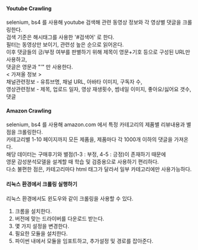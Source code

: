 #### Youtube Crawling

selenium, bs4 를 사용해 youtube 검색해 관련 동영상 정보와 각 영상별 댓글을 크롤링한다.    
검색 기준은 해시태그를 사용한 '#검색어' 로 한다.    
필터는 동영상만 보이기, 관련성 높은 순으로 읽어온다.    
이후 댓글들의 긍/부정 여부를 판별하기 위해 제목이 영문+기호 등으로 구성된 URL만 사용하고,    
댓글은 영문과 "'" 만 사용한다.    
< 가져올 정보 >    
채널관련정보 - 유튜브명, 채널 URL, 아바타 이미지, 구독자 수,    
영상관련정보 - 제목, 업로드 일자, 영상 재생횟수, 썸네일 이미지, 좋아요/싫어요 갯수, 댓글    


#### Amazon Crawling

selenium, bs4 를 사용해 amazon.com 에서 특정 카테고리의 제품별 리뷰내용과 별점을 크롤링한다.    
카테고리별 1-10 페이지까지 모든 제품을, 제품마다 각 1000개 이하의 댓글을 가져온다.    
해당 데이터는 구매후기와 별점(1-3 : 부정, 4-5 : 긍정)이 존재하기 때문에    
영문 감성분석모델을 설계할 때 학습 및 검증용으로 사용하기 편리하다.    
다소 불편한 점은, 카테고리마다 html 태그가 달라서 일부 카테고리에만 사용가능하다.


#### 리눅스 환경에서 크롤링 실행하기

리눅스 환경에서도 윈도우와 같이 크롤링을 사용할 수 있다.    
1. 크롬을 설치한다.    
2. 버전에 맞는 드라이버를 다운로드 받는다.    
3. 몇 가지 설정을 변경한다.    
4. 필요한 모듈을 설치한다.    
5. 파이썬 내에서 모듈을 임포트하고, 추가설정 및 경로를 잡아준다.
